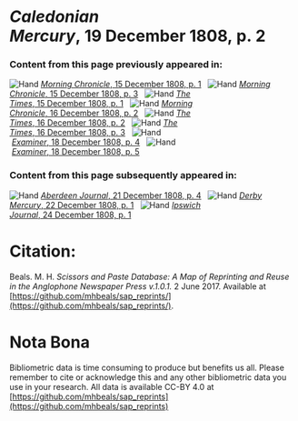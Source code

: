 # *Caledonian Mercury*, 19 December 1808, p. 2  
  
### Content from this page previously appeared in:  
![Hand](http://scissorsandpaste.net/wp-content/uploads/2017/06/smallhandpointer.png) [*Morning Chronicle*, 15 December 1808, p. 1](https://mhbeals.github.io/sap_html/Morning-Chronicle/Morning-Chronicle-15-December-1808-p-1)  
![Hand](http://scissorsandpaste.net/wp-content/uploads/2017/06/smallhandpointer.png) [*Morning Chronicle*, 15 December 1808, p. 3](https://mhbeals.github.io/sap_html/Morning-Chronicle/Morning-Chronicle-15-December-1808-p-3)  
![Hand](http://scissorsandpaste.net/wp-content/uploads/2017/06/smallhandpointer.png) [*The Times*, 15 December 1808, p. 1](https://mhbeals.github.io/sap_html/The-Times/The-Times-15-December-1808-p-1)  
![Hand](http://scissorsandpaste.net/wp-content/uploads/2017/06/smallhandpointer.png) [*Morning Chronicle*, 16 December 1808, p. 2](https://mhbeals.github.io/sap_html/Morning-Chronicle/Morning-Chronicle-16-December-1808-p-2)  
![Hand](http://scissorsandpaste.net/wp-content/uploads/2017/06/smallhandpointer.png) [*The Times*, 16 December 1808, p. 2](https://mhbeals.github.io/sap_html/The-Times/The-Times-16-December-1808-p-2)  
![Hand](http://scissorsandpaste.net/wp-content/uploads/2017/06/smallhandpointer.png) [*The Times*, 16 December 1808, p. 3](https://mhbeals.github.io/sap_html/The-Times/The-Times-16-December-1808-p-3)  
![Hand](http://scissorsandpaste.net/wp-content/uploads/2017/06/smallhandpointer.png) [*Examiner*, 18 December 1808, p. 4](https://mhbeals.github.io/sap_html/Examiner/Examiner-18-December-1808-p-4)  
![Hand](http://scissorsandpaste.net/wp-content/uploads/2017/06/smallhandpointer.png) [*Examiner*, 18 December 1808, p. 5](https://mhbeals.github.io/sap_html/Examiner/Examiner-18-December-1808-p-5)  
  
### Content from this page subsequently appeared in:  
![Hand](http://scissorsandpaste.net/wp-content/uploads/2017/06/smallhandpointer.png) [*Aberdeen Journal*, 21 December 1808, p. 4](https://mhbeals.github.io/sap_html/Aberdeen-Journal/Aberdeen-Journal-21-December-1808-p-4)  
![Hand](http://scissorsandpaste.net/wp-content/uploads/2017/06/smallhandpointer.png) [*Derby Mercury*, 22 December 1808, p. 1](https://mhbeals.github.io/sap_html/Derby-Mercury/Derby-Mercury-22-December-1808-p-1)  
![Hand](http://scissorsandpaste.net/wp-content/uploads/2017/06/smallhandpointer.png) [*Ipswich Journal*, 24 December 1808, p. 1](https://mhbeals.github.io/sap_html/Ipswich-Journal/Ipswich-Journal-24-December-1808-p-1)  


# Citation: 

Beals. M. H. *Scissors and Paste Database: A Map of Reprinting and Reuse in the Anglophone Newspaper Press v.1.0.1.* 2 June 2017. Available at [https://github.com/mhbeals/sap_reprints/](https://github.com/mhbeals/sap_reprints/). 

# Nota Bona

Bibliometric data is time consuming to produce but benefits us all. Please remember to cite or acknowledge this and any other bibliometric data you use in your research. All data is available CC-BY 4.0 at [https://github.com/mhbeals/sap_reprints](https://github.com/mhbeals/sap_reprints)